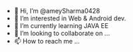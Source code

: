 - 👋 Hi, I’m @ameySharma0428
- 👀 I’m interested in Web & Android dev.
- 🌱 I’m currently learning JAVA EE
- 💞️ I’m looking to collaborate on ...
- 📫 How to reach me ...

<!---
ameySharma0428/ameySharma0428 is a ✨ special ✨ repository because its `README.md` (this file) appears on your GitHub profile.
You can click the Preview link to take a look at your changes.
--->
